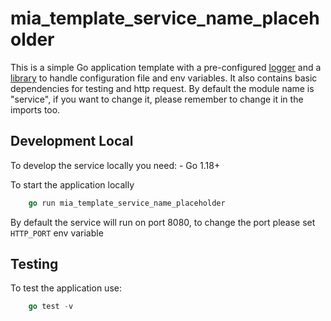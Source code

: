 # mia_template_service_name_placeholder

This is a simple Go application template with a pre-configured [logger]("https://github.com/mia-platform/glogger") and a [library]("https://github.com/mia-platform/configlib") to handle configuration file and env variables.
It also contains basic dependencies for testing and http request.
By default the module name is "service", if you want to change it, please remember to change it in the imports too.

## Development Local

To develop the service locally you need:
    - Go 1.18+

To start the application locally

```go
    go run mia_template_service_name_placeholder
```

By default the service will run on port 8080, to change the port please set `HTTP_PORT` env variable

## Testing

To test the application use:

```go
    go test -v
```
